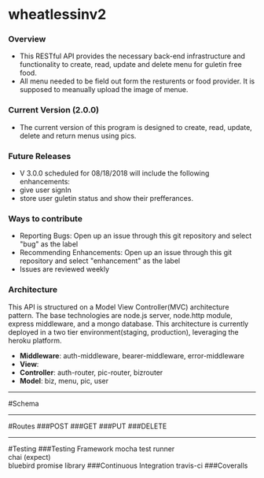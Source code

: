 # wheatlessinv2

### Overview
 -  This RESTful API provides the necessary back-end infrastructure and functionality to create, read, update and delete menu for guletin free food.
 - All menu needed to be field out form the resturents or food provider. It is supposed to meanually upload the image of menue.

### Current Version (2.0.0)
 - The current version of this program is designed to create, read, update, delete and return menus using pics.

### Future Releases
 - V 3.0.0 scheduled for 08/18/2018 will include the following enhancements:
 - give user signIn
 - store user guletin status and show their prefferances.  

### Ways to contribute
 - Reporting Bugs: Open up an issue through this git repository and select "bug" as the label
 - Recommending Enhancements: Open up an issue through this git repository and select "enhancement" as the label
 - Issues are reviewed weekly
 
### Architecture
This API is structured on a Model View Controller(MVC) architecture pattern. The base technologies are node.js server, node.http module, express middleware, and a mongo database. This architecture is currently deployed in a two tier environment(staging, production), leveraging the heroku platform.

 - **Middleware**: auth-middleware, bearer-middleware, error-middleware
 - **View**:
 - **Controller**: auth-router, pic-router, bizrouter
 - **Model**: biz, menu, pic, user
****
#Schema
*****
#Routes
###POST
###GET
###PUT
###DELETE
****
#Testing
###Testing Framework
mocha test runner  
chai (expect)  
bluebird promise library
###Continuous Integration
travis-ci
###Coveralls
